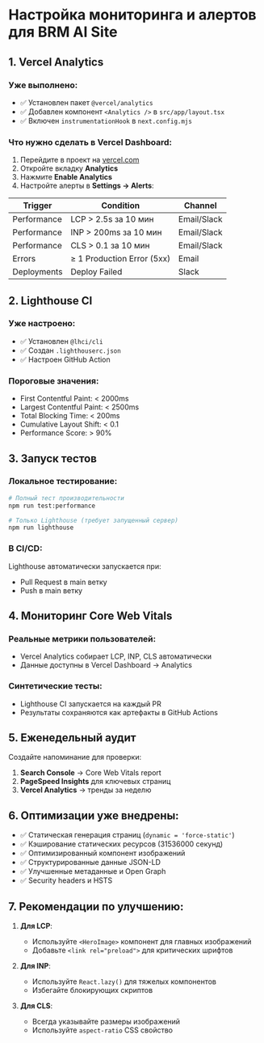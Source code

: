 # Настройка мониторинга и алертов для BRM AI Site

## 1. Vercel Analytics

### Уже выполнено:
- ✅ Установлен пакет `@vercel/analytics`
- ✅ Добавлен компонент `<Analytics />` в `src/app/layout.tsx`
- ✅ Включен `instrumentationHook` в `next.config.mjs`

### Что нужно сделать в Vercel Dashboard:

1. Перейдите в проект на [vercel.com](https://vercel.com)
2. Откройте вкладку **Analytics**
3. Нажмите **Enable Analytics**
4. Настройте алерты в **Settings → Alerts**:

| Trigger | Condition | Channel |
|---------|-----------|---------|
| Performance | LCP > 2.5s за 10 мин | Email/Slack |
| Performance | INP > 200ms за 10 мин | Email/Slack |
| Performance | CLS > 0.1 за 10 мин | Email/Slack |
| Errors | ≥ 1 Production Error (5xx) | Email |
| Deployments | Deploy Failed | Slack |

## 2. Lighthouse CI

### Уже настроено:
- ✅ Установлен `@lhci/cli`
- ✅ Создан `.lighthouserc.json`
- ✅ Настроен GitHub Action

### Пороговые значения:
- First Contentful Paint: < 2000ms
- Largest Contentful Paint: < 2500ms
- Total Blocking Time: < 200ms
- Cumulative Layout Shift: < 0.1
- Performance Score: > 90%

## 3. Запуск тестов

### Локальное тестирование:
```bash
# Полный тест производительности
npm run test:performance

# Только Lighthouse (требует запущенный сервер)
npm run lighthouse
```

### В CI/CD:
Lighthouse автоматически запускается при:
- Pull Request в main ветку
- Push в main ветку

## 4. Мониторинг Core Web Vitals

### Реальные метрики пользователей:
- Vercel Analytics собирает LCP, INP, CLS автоматически
- Данные доступны в Vercel Dashboard → Analytics

### Синтетические тесты:
- Lighthouse CI запускается на каждый PR
- Результаты сохраняются как артефакты в GitHub Actions

## 5. Еженедельный аудит

Создайте напоминание для проверки:
1. **Search Console** → Core Web Vitals report
2. **PageSpeed Insights** для ключевых страниц
3. **Vercel Analytics** → тренды за неделю

## 6. Оптимизации уже внедрены:

- ✅ Статическая генерация страниц (`dynamic = 'force-static'`)
- ✅ Кэширование статических ресурсов (31536000 секунд)
- ✅ Оптимизированный компонент изображений
- ✅ Структурированные данные JSON-LD
- ✅ Улучшенные метаданные и Open Graph
- ✅ Security headers и HSTS

## 7. Рекомендации по улучшению:

1. **Для LCP**:
   - Используйте `<HeroImage>` компонент для главных изображений
   - Добавьте `<link rel="preload">` для критических шрифтов

2. **Для INP**:
   - Используйте `React.lazy()` для тяжелых компонентов
   - Избегайте блокирующих скриптов

3. **Для CLS**:
   - Всегда указывайте размеры изображений
   - Используйте `aspect-ratio` CSS свойство 